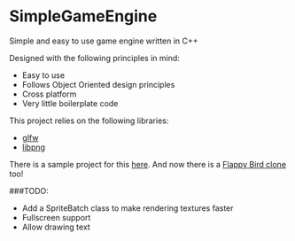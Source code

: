 SimpleGameEngine
================

Simple and easy to use game engine written in C++

Designed with the following principles in mind:

* Easy to use
* Follows Object Oriented design principles
* Cross platform
* Very little boilerplate code


This project relies on the following libraries:

* [glfw](http://www.glfw.org/)
* [libpng](http://www.libpng.org/)


There is a sample project for this [here](https://github.com/C0deH4cker/Ballz).
And now there is a [Flappy Bird clone](https://github.com/C0deH4cker/FlappingBird) too!


###TODO:

* Add a SpriteBatch class to make rendering textures faster
* Fullscreen support
* Allow drawing text
